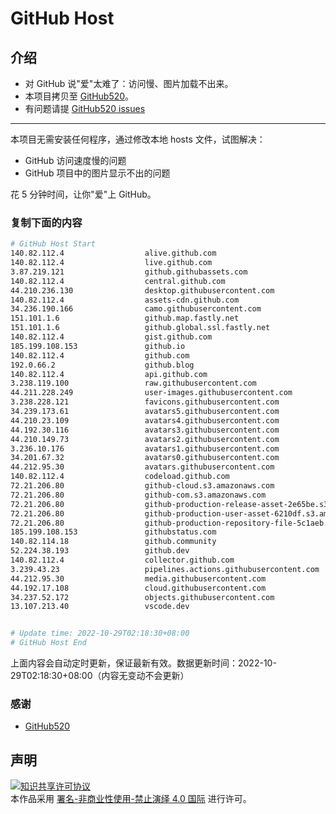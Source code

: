 # GitHub Host
## 介绍
- 对 GitHub 说"爱"太难了：访问慢、图片加载不出来。
- 本项目拷贝至 [GitHub520](https://github.com/521xueweihan/GitHub520)。
- 有问题请提 [GitHub520 issues](https://github.com/521xueweihan/GitHub520/issues/new)

---

本项目无需安装任何程序，通过修改本地 hosts 文件，试图解决：
- GitHub 访问速度慢的问题
- GitHub 项目中的图片显示不出的问题

花 5 分钟时间，让你"爱"上 GitHub。

### 复制下面的内容
```bash
# GitHub Host Start
140.82.112.4                  alive.github.com
140.82.112.4                  live.github.com
3.87.219.121                  github.githubassets.com
140.82.112.4                  central.github.com
44.210.236.130                desktop.githubusercontent.com
140.82.112.4                  assets-cdn.github.com
34.236.190.166                camo.githubusercontent.com
151.101.1.6                   github.map.fastly.net
151.101.1.6                   github.global.ssl.fastly.net
140.82.112.4                  gist.github.com
185.199.108.153               github.io
140.82.112.4                  github.com
192.0.66.2                    github.blog
140.82.112.4                  api.github.com
3.238.119.100                 raw.githubusercontent.com
44.211.228.249                user-images.githubusercontent.com
3.238.228.121                 favicons.githubusercontent.com
34.239.173.61                 avatars5.githubusercontent.com
44.210.23.109                 avatars4.githubusercontent.com
44.192.30.116                 avatars3.githubusercontent.com
44.210.149.73                 avatars2.githubusercontent.com
3.236.10.176                  avatars1.githubusercontent.com
34.201.67.32                  avatars0.githubusercontent.com
44.212.95.30                  avatars.githubusercontent.com
140.82.112.4                  codeload.github.com
72.21.206.80                  github-cloud.s3.amazonaws.com
72.21.206.80                  github-com.s3.amazonaws.com
72.21.206.80                  github-production-release-asset-2e65be.s3.amazonaws.com
72.21.206.80                  github-production-user-asset-6210df.s3.amazonaws.com
72.21.206.80                  github-production-repository-file-5c1aeb.s3.amazonaws.com
185.199.108.153               githubstatus.com
140.82.114.18                 github.community
52.224.38.193                 github.dev
140.82.112.4                  collector.github.com
3.239.43.23                   pipelines.actions.githubusercontent.com
44.212.95.30                  media.githubusercontent.com
44.192.17.108                 cloud.githubusercontent.com
34.237.52.172                 objects.githubusercontent.com
13.107.213.40                 vscode.dev


# Update time: 2022-10-29T02:18:30+08:00
# GitHub Host End

```
上面内容会自动定时更新，保证最新有效。数据更新时间：2022-10-29T02:18:30+08:00（内容无变动不会更新）

### 感谢

- [GitHub520](https://github.com/521xueweihan/GitHub520)

## 声明
<a rel="license" href="https://creativecommons.org/licenses/by-nc-nd/4.0/deed.zh"><img alt="知识共享许可协议" style="border-width: 0" src="https://licensebuttons.net/l/by-nc-nd/4.0/88x31.png"></a><br>本作品采用 <a rel="license" href="https://creativecommons.org/licenses/by-nc-nd/4.0/deed.zh">署名-非商业性使用-禁止演绎 4.0 国际</a> 进行许可。